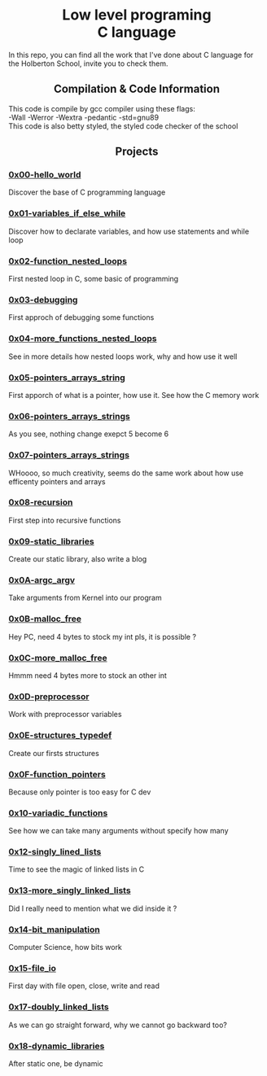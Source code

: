 <h1 align="center">Low level programing</br>
C language</h1>

<p>
In this repo, you can find all the work that I've done about C language for the Holberton School, invite you to check them.
</p>
<h2 align="center">Compilation & Code Information</h2>
<p>
This code is compile by gcc compiler using these flags:</br>-Wall -Werror -Wextra -pedantic -std=gnu89</br>
This code is also betty styled, the styled code checker of the school
</p>

<h2 align="center">Projects</h2>
<h3><a href="https://github.com/Camaltra/holbertonschool-low_level_programming/tree/master/0x00-hello_world">0x00-hello_world</a></h3>
<p>Discover the base of C programming language</p>
<h3><a href="https://github.com/Camaltra/holbertonschool-low_level_programming/tree/master/0x01-variables_if_else_while">0x01-variables_if_else_while</a></h3>
<p>Discover how to declarate variables, and how use statements and while loop</p>
<h3><a href="https://github.com/Camaltra/holbertonschool-low_level_programming/tree/master/0x02-functions_nested_loops">0x02-function_nested_loops</a></h3>
<p>First nested loop in C, some basic of programming</p>
<h3><a href="https://github.com/Camaltra/holbertonschool-low_level_programming/tree/master/0x03-debugging">0x03-debugging</a></h3>
<p>First approch of debugging some functions</p>
<h3><a href="https://github.com/Camaltra/holbertonschool-low_level_programming/tree/master/0x04-more_functions_nested_loops">0x04-more_functions_nested_loops</a></h3>
<p>See in more details how nested loops work, why and how use it well</p>
<h3><a href="https://github.com/Camaltra/holbertonschool-low_level_programming/tree/master/0x05-pointers_arrays_strings">0x05-pointers_arrays_string</a></h3>
<p>First apporch of what is a pointer, how use it. See how the C memory work</p>
<h3><a href="https://github.com/Camaltra/holbertonschool-low_level_programming/tree/master/0x06-pointers_arrays_strings">0x06-pointers_arrays_strings</a></h3>
<p>As you see, nothing change exepct 5 become 6</p>
<h3><a href="https://github.com/Camaltra/holbertonschool-low_level_programming/tree/master/0x07-pointers_arrays_strings">0x07-pointers_arrays_strings</a></h3>
<p>WHoooo, so much creativity, seems do the same work about how use efficenty pointers and arrays</p>
<h3><a href="https://github.com/Camaltra/holbertonschool-low_level_programming/tree/master/0x08-recursion">0x08-recursion</a></h3>
<p>First step into recursive functions</p>
<h3><a href="https://github.com/Camaltra/holbertonschool-low_level_programming/tree/master/0x09-static_libraries">0x09-static_libraries</a></h3>
<p>Create our static library, also write a blog</p>
<h3><a href="https://github.com/Camaltra/holbertonschool-low_level_programming/tree/master/0x0A-argc_argv">0x0A-argc_argv</a></h3>
<p>Take arguments from Kernel into our program</p>
<h3><a href="https://github.com/Camaltra/holbertonschool-low_level_programming/tree/master/0x0B-malloc_free">0x0B-malloc_free</a></h3>
<p>Hey PC, need 4 bytes to stock my int pls, it is possible ?</p>
<h3><a href="https://github.com/Camaltra/holbertonschool-low_level_programming/tree/master/0x0C-more_malloc_free">0x0C-more_malloc_free</a></h3>
<p>Hmmm need 4 bytes more to stock an other int</p>
<h3><a href="https://github.com/Camaltra/holbertonschool-low_level_programming/tree/master/0x0D-preprocessor">0x0D-preprocessor</a></h3>
<p>Work with preprocessor variables</p>
<h3><a href="https://github.com/Camaltra/holbertonschool-low_level_programming/tree/master/0x0E-structures_typedef">0x0E-structures_typedef</a></h3>
<p>Create our firsts structures</p>
<h3><a href="https://github.com/Camaltra/holbertonschool-low_level_programming/tree/master/0x0F-function_pointers">0x0F-function_pointers</a></h3>
<p>Because only pointer is too easy for C dev</p>
<h3><a href="https://github.com/Camaltra/holbertonschool-low_level_programming/tree/master/0x10-variadic_functions">0x10-variadic_functions</a></h3>
<p>See how we can take many arguments without specify how many</p>
<h3><a href="https://github.com/Camaltra/holbertonschool-low_level_programming/tree/master/0x12-singly_linked_lists">0x12-singly_lined_lists</a></h3>
<p>Time to see the magic of linked lists in C</p>
<h3><a href="https://github.com/Camaltra/holbertonschool-low_level_programming/tree/master/0x13-more_singly_linked_lists">0x13-more_singly_linked_lists</a></h3>
<p>Did I really need to mention what we did inside it ?</p>
<h3><a href="https://github.com/Camaltra/holbertonschool-low_level_programming/tree/master/0x14-bit_manipulation">0x14-bit_manipulation</a></h3>
<p>Computer Science, how bits work</p>
<h3><a href="https://github.com/Camaltra/holbertonschool-low_level_programming/tree/master/0x15-file_io">0x15-file_io</a></h3>
<p>First day with file open, close, write and read</p>
<h3><a href="https://github.com/Camaltra/holbertonschool-low_level_programming/tree/master/0x17-doubly_linked_lists">0x17-doubly_linked_lists</a></h3>
<p>As we can go straight forward, why we cannot go backward too?</p>
<h3><a href="https://github.com/Camaltra/holbertonschool-low_level_programming/tree/master/0x18-dynamic_libraries">0x18-dynamic_libraries</a></h3>
<p>After static one, be dynamic</p>


